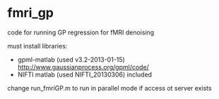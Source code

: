 # fmri_gp
code for running GP regression for fMRI denoising

must install libraries:
- gpml-matlab (used v3.2-2013-01-15) http://www.gaussianprocess.org/gpml/code/
- NIFTI matlab (used NIFTI_20130306) included

change run_fmriGP.m to run in parallel mode if access ot server exists
